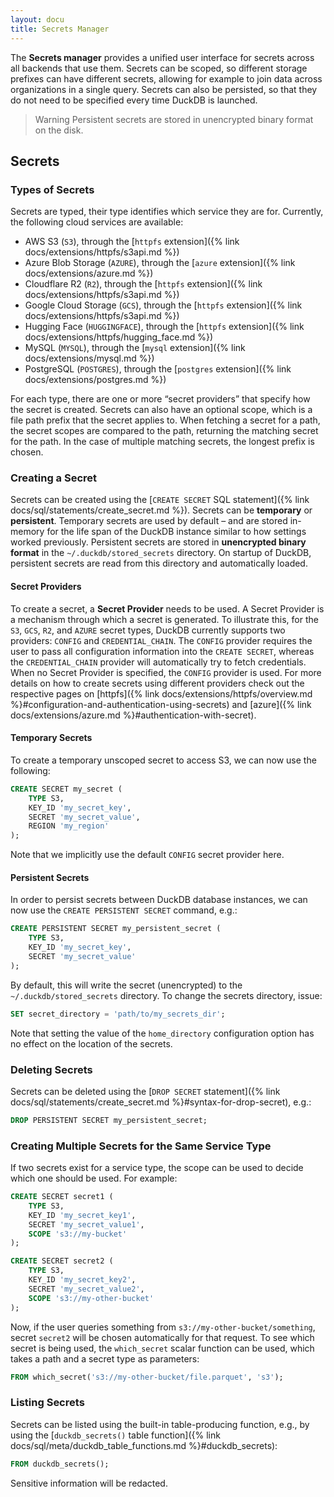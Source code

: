 ```yaml
---
layout: docu
title: Secrets Manager
---
```


The **Secrets manager** provides a unified user interface for secrets across all backends that use them. Secrets can be scoped, so different storage prefixes can have different secrets, allowing for example to join data across organizations in a single query. Secrets can also be persisted, so that they do not need to be specified every time DuckDB is launched.

> Warning Persistent secrets are stored in unencrypted binary format on the disk.

## Secrets

### Types of Secrets

Secrets are typed, their type identifies which service they are for. Currently, the following cloud services are available:

* AWS S3 (`S3`), through the [`httpfs` extension]({% link docs/extensions/httpfs/s3api.md %})
* Azure Blob Storage (`AZURE`), through the [`azure` extension]({% link docs/extensions/azure.md %})
* Cloudflare R2 (`R2`), through the [`httpfs` extension]({% link docs/extensions/httpfs/s3api.md %})
* Google Cloud Storage (`GCS`), through the [`httpfs` extension]({% link docs/extensions/httpfs/s3api.md %})
* Hugging Face (`HUGGINGFACE`), through the [`httpfs` extension]({% link docs/extensions/httpfs/hugging_face.md %})
* MySQL (`MYSQL`), through the [`mysql` extension]({% link docs/extensions/mysql.md %})
* PostgreSQL (`POSTGRES`), through the [`postgres` extension]({% link docs/extensions/postgres.md %})

For each type, there are one or more “secret providers” that specify how the secret is created. Secrets can also have an optional scope, which is a file path prefix that the secret applies to. When fetching a secret for a path, the secret scopes are compared to the path, returning the matching secret for the path. In the case of multiple matching secrets, the longest prefix is chosen.

### Creating a Secret

Secrets can be created using the [`CREATE SECRET` SQL statement]({% link docs/sql/statements/create_secret.md %}).
Secrets can be **temporary** or **persistent**. Temporary secrets are used by default – and are stored in-memory for the life span of the DuckDB instance similar to how settings worked previously. Persistent secrets are stored in **unencrypted binary format** in the `~/.duckdb/stored_secrets` directory. On startup of DuckDB, persistent secrets are read from this directory and automatically loaded.

#### Secret Providers

To create a secret, a **Secret Provider** needs to be used. A Secret Provider is a mechanism through which a secret is generated. To illustrate this, for the `S3`, `GCS`, `R2`, and `AZURE` secret types, DuckDB currently supports two providers: `CONFIG` and `CREDENTIAL_CHAIN`. The `CONFIG` provider requires the user to pass all configuration information into the `CREATE SECRET`, whereas the `CREDENTIAL_CHAIN` provider will automatically try to fetch credentials. When no Secret Provider is specified, the `CONFIG` provider is used. For more details on how to create secrets using different providers check out the respective pages on [httpfs]({% link docs/extensions/httpfs/overview.md %}#configuration-and-authentication-using-secrets) and [azure]({% link docs/extensions/azure.md %}#authentication-with-secret).

#### Temporary Secrets

To create a temporary unscoped secret to access S3, we can now use the following:

```sql
CREATE SECRET my_secret (
    TYPE S3,
    KEY_ID 'my_secret_key',
    SECRET 'my_secret_value',
    REGION 'my_region'
);
```

Note that we implicitly use the default `CONFIG` secret provider here.

#### Persistent Secrets

In order to persist secrets between DuckDB database instances, we can now use the `CREATE PERSISTENT SECRET` command, e.g.:

```sql
CREATE PERSISTENT SECRET my_persistent_secret (
    TYPE S3,
    KEY_ID 'my_secret_key',
    SECRET 'my_secret_value'
);
```

By default, this will write the secret (unencrypted) to the `~/.duckdb/stored_secrets` directory. To change the secrets directory, issue:

```sql
SET secret_directory = 'path/to/my_secrets_dir';
```

Note that setting the value of the `home_directory` configuration option has no effect on the location of the secrets.

### Deleting Secrets

Secrets can be deleted using the [`DROP SECRET` statement]({% link docs/sql/statements/create_secret.md %}#syntax-for-drop-secret), e.g.:

```sql
DROP PERSISTENT SECRET my_persistent_secret;
```

### Creating Multiple Secrets for the Same Service Type

If two secrets exist for a service type, the scope can be used to decide which one should be used. For example:

```sql
CREATE SECRET secret1 (
    TYPE S3,
    KEY_ID 'my_secret_key1',
    SECRET 'my_secret_value1',
    SCOPE 's3://my-bucket'
);
```

```sql
CREATE SECRET secret2 (
    TYPE S3,
    KEY_ID 'my_secret_key2',
    SECRET 'my_secret_value2',
    SCOPE 's3://my-other-bucket'
);
```

Now, if the user queries something from `s3://my-other-bucket/something`, secret `secret2` will be chosen automatically for that request. To see which secret is being used, the `which_secret` scalar function can be used, which takes a path and a secret type as parameters:

```sql
FROM which_secret('s3://my-other-bucket/file.parquet', 's3');
```

### Listing Secrets

Secrets can be listed using the built-in table-producing function, e.g., by using the [`duckdb_secrets()` table function]({% link docs/sql/meta/duckdb_table_functions.md %}#duckdb_secrets):

```sql
FROM duckdb_secrets();
```

Sensitive information will be redacted.
